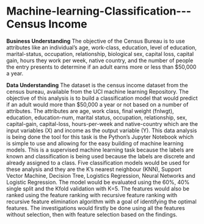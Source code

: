 # Machine-learning-Classification---Census Income
**Business Understanding**
The objective of the Census Bureau is to use attributes like an individual’s age, work-class, education, level of education, marital-status, occupation, relationship, biological sex, capital loss, capital gain, hours they work per week, native country, and the number of people the entry presents to determine if an adult earns more or less than $50,000 a year. 

**Data Understanding**
The dataset is the census income dataset from the census bureau, available from the UCI machine learning Repository. The objective of this analysis is to build a classification model that would predict if an adult would more than $50,000 a year or not based on a number of attributes.
The attributes are age, work class, final weight (fnlwgt), education, education-num, marital status, occupation, relationship, sex, capital-gain, capital-loss, hours-per-week and native-country which are the input variables (X) and income as the output variable (Y).
This data analysis is being done the tool for this task is the Python’s Jupyter Notebook which is simple to use and allowing for the easy building of machine learning models. This is a supervised machine learning task because the labels are known and classification is being used because the labels are discrete and already assigned to a class. Five classification models would be used for these analysis and they are the K’s nearest neighbour (KNN), Support Vector Machine, Decision Tree, Logistics Regression, Neural Networks and Logistic Regression.  The model would be evaluated using the 60%, 40% single split and the Kfold validation with K=5. The features would also be ranked using the feature ranking with recursive feature ranking with recursive feature elimination algorithm with a goal of identifying the optimal features. The investigations would firstly be done using all the features without selection, then with feature selection based on the findings. 
